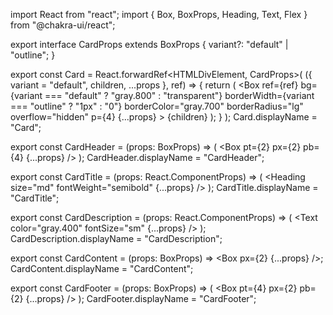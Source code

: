 import React from "react";
import { Box, BoxProps, Heading, Text, Flex } from "@chakra-ui/react";

export interface CardProps extends BoxProps {
  variant?: "default" | "outline";
}

export const Card = React.forwardRef<HTMLDivElement, CardProps>(
  ({ variant = "default", children, ...props }, ref) => {
    return (
      <Box
        ref={ref}
        bg={variant === "default" ? "gray.800" : "transparent"}
        borderWidth={variant === "outline" ? "1px" : "0"}
        borderColor="gray.700"
        borderRadius="lg"
        overflow="hidden"
        p={4}
        {...props}
      >
        {children}
      </Box>
    );
  }
);
Card.displayName = "Card";

export const CardHeader = (props: BoxProps) => (
  <Box pt={2} px={2} pb={4} {...props} />
);
CardHeader.displayName = "CardHeader";

export const CardTitle = (props: React.ComponentProps<typeof Heading>) => (
  <Heading size="md" fontWeight="semibold" {...props} />
);
CardTitle.displayName = "CardTitle";

export const CardDescription = (props: React.ComponentProps<typeof Text>) => (
  <Text color="gray.400" fontSize="sm" {...props} />
);
CardDescription.displayName = "CardDescription";

export const CardContent = (props: BoxProps) => <Box px={2} {...props} />;
CardContent.displayName = "CardContent";

export const CardFooter = (props: BoxProps) => (
  <Box pt={4} px={2} pb={2} {...props} />
);
CardFooter.displayName = "CardFooter";
